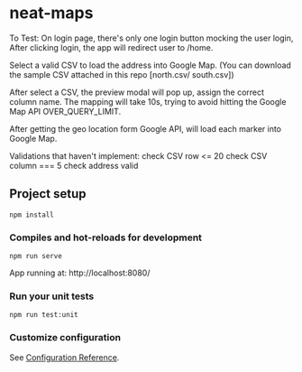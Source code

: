# neat-maps

To Test:
On login page, there's only one login button mocking the user login,
After clicking login, the app will redirect user to /home.

Select a valid CSV to load the address into Google Map.
(You can download the sample CSV attached in this repo [north.csv/ south.csv])

After select a CSV, the preview modal will pop up, assign the correct column name.
The mapping will take 10s, trying to avoid hitting the Google Map API OVER_QUERY_LIMIT.

After getting the geo location form Google API, will load each marker into Google Map.

Validations that haven't implement:
check CSV row <= 20
check CSV column === 5
check address valid

## Project setup

```
npm install
```

### Compiles and hot-reloads for development

```
npm run serve
```

App running at:
http://localhost:8080/

### Run your unit tests

```
npm run test:unit
```

### Customize configuration

See [Configuration Reference](https://cli.vuejs.org/config/).
